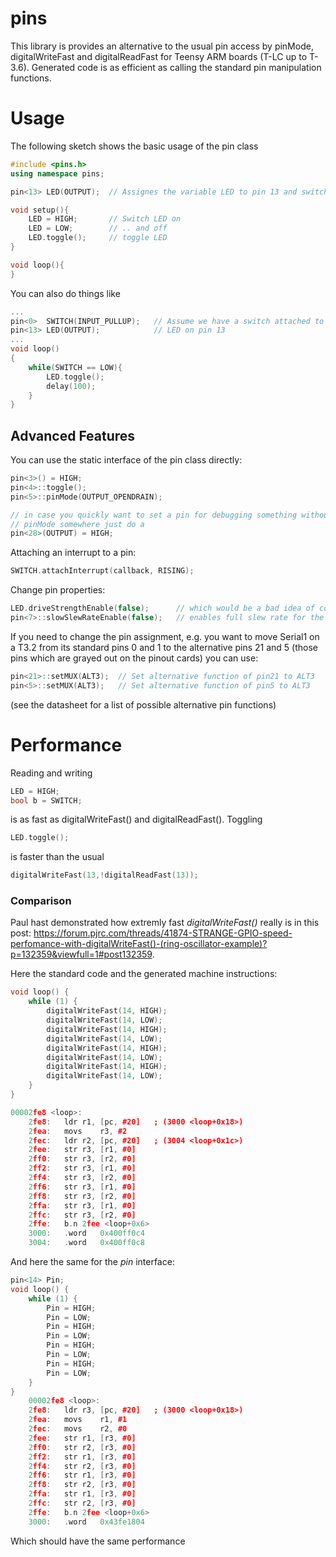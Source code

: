 # pins
This library is provides an alternative to the usual pin access by pinMode, digitalWriteFast and digitalReadFast for Teensy ARM boards (T-LC up to T-3.6). Generated code is as efficient as calling the standard pin manipulation functions. 

# Usage
The following sketch shows the basic usage of the pin class
```c++
#include <pins.h>
using namespace pins;

pin<13> LED(OUTPUT);  // Assignes the variable LED to pin 13 and switches its pin mode to OUTPUT

void setup(){         
    LED = HIGH;       // Switch LED on
    LED = LOW;        // .. and off
    LED.toggle();     // toggle LED
}

void loop(){
}
```
You can also do things like
```c++
...
pin<0>  SWITCH(INPUT_PULLUP);   // Assume we have a switch attached to pin 0
pin<13> LED(OUTPUT);            // LED on pin 13
...
void loop()
{
    while(SWITCH == LOW){
        LED.toggle();
        delay(100);
    }
}
```
## Advanced Features
You can use the static interface of the pin class directly:
```c++
pin<3>() = HIGH; 
pin<4>::toggle();
pin<5>::pinMode(OUTPUT_OPENDRAIN);

// in case you quickly want to set a pin for debugging something without first declaring it and setting its 
// pinMode somewhere just do a 
pin<28>(OUTPUT) = HIGH;
```
Attaching an interrupt to a pin: 
```c++
SWITCH.attachInterrupt(callback, RISING);   
```
Change pin properties:
```c++
LED.driveStrengthEnable(false);      // which would be a bad idea of course...   
pin<7>::slowSlewRateEnable(false);   // enables full slew rate for the pin
```

If you need to change the pin assignment, e.g. you want to move Serial1 on a T3.2 from its standard pins 0 and 1 to the alternative pins 21 and 5 (those pins which are grayed out on the pinout cards) you can use:
```c++
pin<21>::setMUX(ALT3);  // Set alternative function of pin21 to ALT3
pin<5>::setMUX(ALT3);   // Set alternative function of pin5 to ALT3
```
(see the datasheet for a list of possible alternative pin functions)

# Performance
Reading and writing 
```c++
LED = HIGH; 
bool b = SWITCH; 
```
is as fast as digitalWriteFast() and digitalReadFast(). Toggling 
```c++
LED.toggle();
```
is faster than the usual 
```c++
digitalWriteFast(13,!digitalReadFast(13));
```
### Comparison
Paul hast demonstrated how extremly fast *digitalWriteFast()* really is in this post: https://forum.pjrc.com/threads/41874-STRANGE-GPIO-speed-perfomance-with-digitalWriteFast()-(ring-oscillator-example)?p=132359&viewfull=1#post132359.

Here the standard code and the generated machine instructions:
```c++
void loop() {
    while (1) {
        digitalWriteFast(14, HIGH);
        digitalWriteFast(14, LOW);
        digitalWriteFast(14, HIGH);
        digitalWriteFast(14, LOW);
        digitalWriteFast(14, HIGH);
        digitalWriteFast(14, LOW);
        digitalWriteFast(14, HIGH);
        digitalWriteFast(14, LOW);
    }
}

00002fe8 <loop>:
    2fe8:	ldr	r1, [pc, #20]	; (3000 <loop+0x18>)
    2fea:	movs	r3, #2
    2fec:	ldr	r2, [pc, #20]	; (3004 <loop+0x1c>)
    2fee:	str	r3, [r1, #0]
    2ff0:	str	r3, [r2, #0]
    2ff2:	str	r3, [r1, #0]
    2ff4:	str	r3, [r2, #0]
    2ff6:	str	r3, [r1, #0]
    2ff8:	str	r3, [r2, #0]
    2ffa:	str	r3, [r1, #0]
    2ffc:	str	r3, [r2, #0]
    2ffe:	b.n	2fee <loop+0x6>
    3000:	.word	0x400ff0c4
    3004:	.word	0x400ff0c8
```
And here the same for the *pin* interface:
```c++
pin<14> Pin;
void loop() {
    while (1) {
        Pin = HIGH;
        Pin = LOW;
        Pin = HIGH;
        Pin = LOW;
        Pin = HIGH;
        Pin = LOW;
        Pin = HIGH;
        Pin = LOW;
    }
}
    00002fe8 <loop>:
    2fe8:	ldr	r3, [pc, #20]	; (3000 <loop+0x18>)
    2fea:	movs	r1, #1
    2fec:	movs	r2, #0
    2fee:	str	r1, [r3, #0]
    2ff0:	str	r2, [r3, #0]
    2ff2:	str	r1, [r3, #0]
    2ff4:	str	r2, [r3, #0]
    2ff6:	str	r1, [r3, #0]
    2ff8:	str	r2, [r3, #0]
    2ffa:	str	r1, [r3, #0]
    2ffc:	str	r2, [r3, #0]
    2ffe:	b.n	2fee <loop+0x6>
    3000:	.word	0x43fe1804
```
Which should have the same performance

